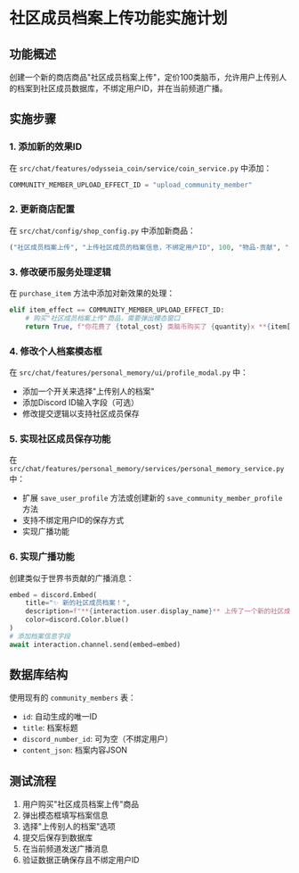 # 社区成员档案上传功能实施计划

## 功能概述
创建一个新的商店商品"社区成员档案上传"，定价100类脑币，允许用户上传别人的档案到社区成员数据库，不绑定用户ID，并在当前频道广播。

## 实施步骤

### 1. 添加新的效果ID
在 `src/chat/features/odysseia_coin/service/coin_service.py` 中添加：
```python
COMMUNITY_MEMBER_UPLOAD_EFFECT_ID = "upload_community_member"
```

### 2. 更新商店配置
在 `src/chat/config/shop_config.py` 中添加新商品：
```python
("社区成员档案上传", "上传社区成员的档案信息，不绑定用户ID", 100, "物品-贡献", "self", COMMUNITY_MEMBER_UPLOAD_EFFECT_ID),
```

### 3. 修改硬币服务处理逻辑
在 `purchase_item` 方法中添加对新效果的处理：
```python
elif item_effect == COMMUNITY_MEMBER_UPLOAD_EFFECT_ID:
    # 购买"社区成员档案上传"商品，需要弹出模态窗口
    return True, f"你花费了 {total_cost} 类脑币购买了 {quantity}x **{item['name']}**。", new_balance, True
```

### 4. 修改个人档案模态框
在 `src/chat/features/personal_memory/ui/profile_modal.py` 中：
- 添加一个开关来选择"上传别人的档案"
- 添加Discord ID输入字段（可选）
- 修改提交逻辑以支持社区成员保存

### 5. 实现社区成员保存功能
在 `src/chat/features/personal_memory/services/personal_memory_service.py` 中：
- 扩展 `save_user_profile` 方法或创建新的 `save_community_member_profile` 方法
- 支持不绑定用户ID的保存方式
- 实现广播功能

### 6. 实现广播功能
创建类似于世界书贡献的广播消息：
```python
embed = discord.Embed(
    title="✨ 新的社区成员档案！",
    description=f"**{interaction.user.display_name}** 上传了一个新的社区成员档案！",
    color=discord.Color.blue()
)
# 添加档案信息字段
await interaction.channel.send(embed=embed)
```

## 数据库结构
使用现有的 `community_members` 表：
- `id`: 自动生成的唯一ID
- `title`: 档案标题
- `discord_number_id`: 可为空（不绑定用户）
- `content_json`: 档案内容JSON

## 测试流程
1. 用户购买"社区成员档案上传"商品
2. 弹出模态框填写档案信息
3. 选择"上传别人的档案"选项
4. 提交后保存到数据库
5. 在当前频道发送广播消息
6. 验证数据正确保存且不绑定用户ID